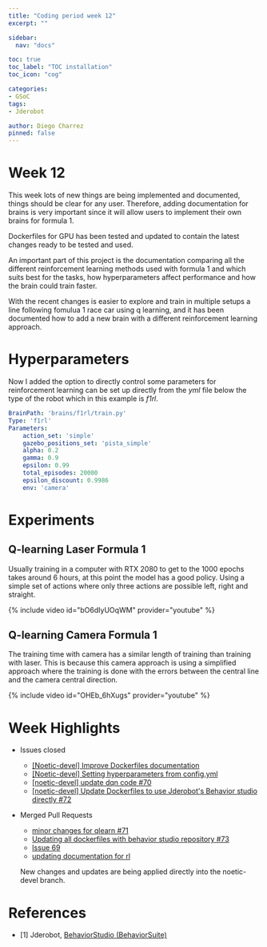 ```yaml
---
title: "Coding period week 12"
excerpt: ""

sidebar:
  nav: "docs"

toc: true
toc_label: "TOC installation"
toc_icon: "cog"

categories:
- GSoC
tags:
- Jderobot

author: Diego Charrez
pinned: false
---
```


# Week 12

This week lots of new things are being implemented and documented, things should be clear for any user. Therefore, adding documentation for brains is very important since it will allow users to implement their own brains for formula 1.

Dockerfiles for GPU has been tested and updated to contain the latest changes ready to be tested and used.

An important part of this project is the documentation comparing all the different reinforcement learning methods used with formula 1 and which suits best for the tasks, how hyperparameters affect performance and how the brain could train faster.

With the recent changes is easier to explore and train in multiple setups a line following fomulua 1 race car using q learning, and it has been documented how to add a new brain with a different reinforcement learning approach.

# Hyperparameters

Now I added the option to directly control some parameters for reinforcement learning can be set up directly from the *yml* file below the type of the robot which in this example is *f1rl*.

```yml
BrainPath: 'brains/f1rl/train.py'
Type: 'f1rl'
Parameters:
    action_set: 'simple'
    gazebo_positions_set: 'pista_simple'
    alpha: 0.2 
    gamma: 0.9
    epsilon: 0.99
    total_episodes: 20000
    epsilon_discount: 0.9986 
    env: 'camera'
```    

# Experiments

## Q-learning Laser Formula 1

Usually training in a computer with RTX 2080 to get to the 1000 epochs takes around 6 hours, at this point the model has a good policy. Using a simple set of actions where only three actions are possible left, right and straight.

{% include video id="bO6dIyUOqWM" provider="youtube" %}

## Q-learning Camera Formula 1

The training time with camera has a similar length of training than training with laser. This is because this camera approach is using a simplified approach where the training is done with the errors between the central line and the camera central direction.

{% include video id="OHEb_6hXugs" provider="youtube" %}


<!-- ## DQN raw image Formula 1 -->


# Week Highlights

- Issues closed

    - [[Noetic-devel] Improve Dockerfiles documentation](https://github.com/JdeRobot/BehaviorStudio/issues/68)
    - [[Noetic-devel] Setting hyperparameters from config.yml](https://github.com/JdeRobot/BehaviorStudio/issues/69)
    - [[noetic-devel] update dqn code #70](https://github.com/JdeRobot/BehaviorStudio/issues/70)
    - [[noetic-devel] Update Dockerfiles to use Jderobot's Behavior studio directly #72](https://github.com/JdeRobot/BehaviorStudio/issues/72)

- Merged Pull Requests

    - [minor changes for qlearn #71](https://github.com/JdeRobot/BehaviorStudio/pull/71)
    - [Updating all dockerfiles with behavior studio repository #73](https://github.com/JdeRobot/BehaviorStudio/pull/73)
    - [Issue 69](https://github.com/JdeRobot/BehaviorStudio/pull/74)
    - [updating documentation for rl](https://github.com/JdeRobot/BehaviorStudio/pull/75)

    New changes and updates are being applied directly into the noetic-devel branch.

# References

* [1] Jderobot, [BehaviorStudio (BehaviorSuite)](https://github.com/JdeRobot/BehaviorStudio/tree/reboot)